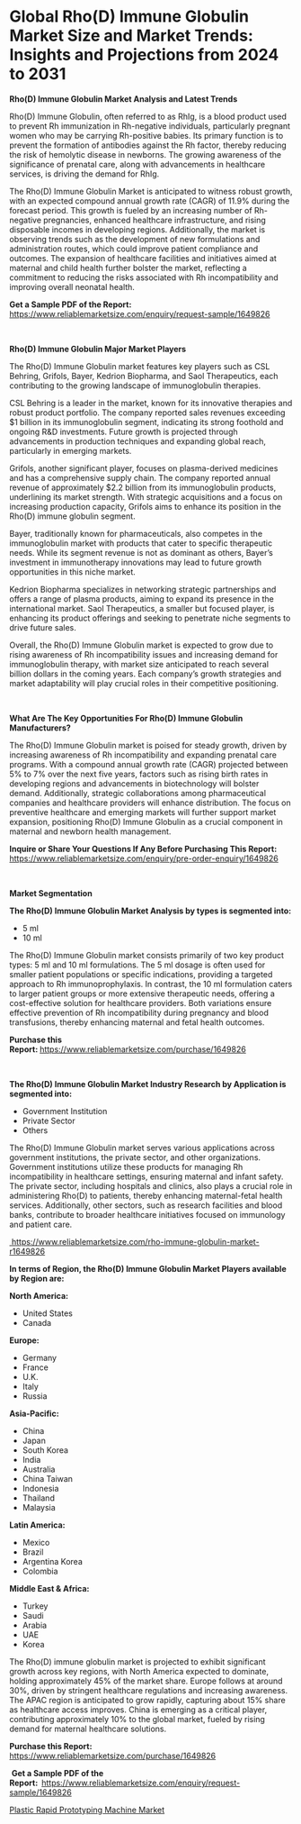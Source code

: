<p><h1>Global Rho(D) Immune Globulin Market Size and Market Trends: Insights and Projections from 2024 to 2031</h1></p><p><strong>Rho(D) Immune Globulin Market Analysis and Latest Trends</strong></p>
<p><p>Rho(D) Immune Globulin, often referred to as RhIg, is a blood product used to prevent Rh immunization in Rh-negative individuals, particularly pregnant women who may be carrying Rh-positive babies. Its primary function is to prevent the formation of antibodies against the Rh factor, thereby reducing the risk of hemolytic disease in newborns. The growing awareness of the significance of prenatal care, along with advancements in healthcare services, is driving the demand for RhIg.</p><p>The Rho(D) Immune Globulin Market is anticipated to witness robust growth, with an expected compound annual growth rate (CAGR) of 11.9% during the forecast period. This growth is fueled by an increasing number of Rh-negative pregnancies, enhanced healthcare infrastructure, and rising disposable incomes in developing regions. Additionally, the market is observing trends such as the development of new formulations and administration routes, which could improve patient compliance and outcomes. The expansion of healthcare facilities and initiatives aimed at maternal and child health further bolster the market, reflecting a commitment to reducing the risks associated with Rh incompatibility and improving overall neonatal health.</p></p>
<p><strong>Get a Sample PDF of the Report:&nbsp;</strong> <a href="https://www.reliablemarketsize.com/enquiry/request-sample/1649826?utm_campaign=1952&utm_medium=2&utm_source=Github&utm_content=ia&utm_term=29122024&utm_id=rhod-immune-globulin">https://www.reliablemarketsize.com/enquiry/request-sample/1649826</a></p>
<p>&nbsp;</p>
<p><strong>Rho(D) Immune Globulin Major Market Players</strong></p>
<p><p>The Rho(D) Immune Globulin market features key players such as CSL Behring, Grifols, Bayer, Kedrion Biopharma, and Saol Therapeutics, each contributing to the growing landscape of immunoglobulin therapies. </p><p>CSL Behring is a leader in the market, known for its innovative therapies and robust product portfolio. The company reported sales revenues exceeding $1 billion in its immunoglobulin segment, indicating its strong foothold and ongoing R&D investments. Future growth is projected through advancements in production techniques and expanding global reach, particularly in emerging markets.</p><p>Grifols, another significant player, focuses on plasma-derived medicines and has a comprehensive supply chain. The company reported annual revenue of approximately $2.2 billion from its immunoglobulin products, underlining its market strength. With strategic acquisitions and a focus on increasing production capacity, Grifols aims to enhance its position in the Rho(D) immune globulin segment.</p><p>Bayer, traditionally known for pharmaceuticals, also competes in the immunoglobulin market with products that cater to specific therapeutic needs. While its segment revenue is not as dominant as others, Bayer’s investment in immunotherapy innovations may lead to future growth opportunities in this niche market.</p><p>Kedrion Biopharma specializes in networking strategic partnerships and offers a range of plasma products, aiming to expand its presence in the international market. Saol Therapeutics, a smaller but focused player, is enhancing its product offerings and seeking to penetrate niche segments to drive future sales.</p><p>Overall, the Rho(D) Immune Globulin market is expected to grow due to rising awareness of Rh incompatibility issues and increasing demand for immunoglobulin therapy, with market size anticipated to reach several billion dollars in the coming years. Each company’s growth strategies and market adaptability will play crucial roles in their competitive positioning.</p></p>
<p>&nbsp;</p>
<p><strong>What Are The Key Opportunities For Rho(D) Immune Globulin Manufacturers?</strong></p>
<p><p>The Rho(D) Immune Globulin market is poised for steady growth, driven by increasing awareness of Rh incompatibility and expanding prenatal care programs. With a compound annual growth rate (CAGR) projected between 5% to 7% over the next five years, factors such as rising birth rates in developing regions and advancements in biotechnology will bolster demand. Additionally, strategic collaborations among pharmaceutical companies and healthcare providers will enhance distribution. The focus on preventive healthcare and emerging markets will further support market expansion, positioning Rho(D) Immune Globulin as a crucial component in maternal and newborn health management.</p></p>
<p><strong>Inquire or Share Your Questions If Any Before Purchasing This Report:</strong> <a href="https://www.reliablemarketsize.com/enquiry/pre-order-enquiry/1649826?utm_campaign=1952&utm_medium=2&utm_source=Github&utm_content=ia&utm_term=29122024&utm_id=rhod-immune-globulin">https://www.reliablemarketsize.com/enquiry/pre-order-enquiry/1649826</a></p>
<p>&nbsp;</p>
<p><strong>Market Segmentation</strong></p>
<p><strong>The Rho(D) Immune Globulin Market Analysis by types is segmented into:</strong></p>
<p><ul><li>5 ml</li><li>10 ml</li></ul></p>
<p><p>The Rho(D) Immune Globulin market consists primarily of two key product types: 5 ml and 10 ml formulations. The 5 ml dosage is often used for smaller patient populations or specific indications, providing a targeted approach to Rh immunoprophylaxis. In contrast, the 10 ml formulation caters to larger patient groups or more extensive therapeutic needs, offering a cost-effective solution for healthcare providers. Both variations ensure effective prevention of Rh incompatibility during pregnancy and blood transfusions, thereby enhancing maternal and fetal health outcomes.</p></p>
<p><strong>Purchase this Report:&nbsp;</strong><a href="https://www.reliablemarketsize.com/purchase/1649826?utm_campaign=1952&utm_medium=2&utm_source=Github&utm_content=ia&utm_term=29122024&utm_id=rhod-immune-globulin">https://www.reliablemarketsize.com/purchase/1649826</a></p>
<p>&nbsp;</p>
<p><strong>The Rho(D) Immune Globulin Market Industry Research by Application is segmented into:</strong></p>
<p><ul><li>Government Institution</li><li>Private Sector</li><li>Others</li></ul></p>
<p><p>The Rho(D) Immune Globulin market serves various applications across government institutions, the private sector, and other organizations. Government institutions utilize these products for managing Rh incompatibility in healthcare settings, ensuring maternal and infant safety. The private sector, including hospitals and clinics, also plays a crucial role in administering Rho(D) to patients, thereby enhancing maternal-fetal health services. Additionally, other sectors, such as research facilities and blood banks, contribute to broader healthcare initiatives focused on immunology and patient care.</p></p>
<p><a href="https://www.reliablemarketsize.com/rho-immune-globulin-market-r1649826?utm_campaign=1952&utm_medium=2&utm_source=Github&utm_content=ia&utm_term=29122024&utm_id=rhod-immune-globulin">&nbsp;https://www.reliablemarketsize.com/rho-immune-globulin-market-r1649826</a></p>
<p><strong>In terms of Region, the Rho(D) Immune Globulin Market Players available by Region are:</strong></p>
<p>
    <p> <strong> North America: </strong>
        <ul>
            <li>United States</li>
            <li>Canada</li>
        </ul>
        </p> 
    <p> <strong> Europe: </strong>
        <ul>
            <li>Germany</li>
            <li>France</li>
            <li>U.K.</li>
            <li>Italy</li>
            <li>Russia</li>
        </ul>
        </p> 
    <p> <strong> Asia-Pacific: </strong>
        <ul>
            <li>China</li>
            <li>Japan</li>
            <li>South Korea</li>
            <li>India</li>
            <li>Australia</li>
            <li>China Taiwan</li>
            <li>Indonesia</li>
            <li>Thailand</li>
            <li>Malaysia</li>
        </ul>
        </p> 
    <p> <strong> Latin America: </strong>
        <ul>
            <li>Mexico</li>
            <li>Brazil</li>
            <li>Argentina Korea</li>
            <li>Colombia</li>
        </ul>
        </p> 
    <p> <strong> Middle East & Africa: </strong>
        <ul>
            <li>Turkey</li>
            <li>Saudi</li>
            <li>Arabia</li>
            <li>UAE</li>
            <li>Korea</li>
        </ul>
    </p>
    </p>
<p><p>The Rho(D) immune globulin market is projected to exhibit significant growth across key regions, with North America expected to dominate, holding approximately 45% of the market share. Europe follows at around 30%, driven by stringent healthcare regulations and increasing awareness. The APAC region is anticipated to grow rapidly, capturing about 15% share as healthcare access improves. China is emerging as a critical player, contributing approximately 10% to the global market, fueled by rising demand for maternal healthcare solutions.</p></p>
<p><strong>Purchase this Report: </strong><a href="https://www.reliablemarketsize.com/purchase/1649826?utm_campaign=1952&utm_medium=2&utm_source=Github&utm_content=ia&utm_term=29122024&utm_id=rhod-immune-globulin">https://www.reliablemarketsize.com/purchase/1649826</a></p>
<p>&nbsp;<strong>Get a Sample PDF of the Report:&nbsp;&nbsp;</strong><a href="https://www.reliablemarketsize.com/enquiry/request-sample/1649826?utm_campaign=1952&utm_medium=2&utm_source=Github&utm_content=ia&utm_term=29122024&utm_id=rhod-immune-globulin">https://www.reliablemarketsize.com/enquiry/request-sample/1649826</a></p>
<p><strong></strong></p>
<p><p><a href="https://github.com/dringals/Market-Research-Report-List-6/blob/main/plastic-rapid-prototyping-machine-market.md?utm_campaign=1952&utm_medium=2&utm_source=Github&utm_content=ia&utm_term=29122024&utm_id=rhod-immune-globulin">Plastic Rapid Prototyping Machine Market</a></p></p>